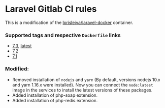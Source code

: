 # Laravel Gitlab CI rules

This is a modification of the [lorisleiva/laravel-docker](https://github.com/lorisleiva/laravel-docker) container.

### Supported tags and respective `Dockerfile` links
* [7.3](https://github.com/andrey-helldar/laravel-gitlab-ci/blob/master/7.3/Dockerfile), [latest](https://github.com/andrey-helldar/laravel-gitlab-ci/blob/master/latest/Dockerfile)
* [7.2](https://github.com/andrey-helldar/laravel-gitlab-ci/blob/master/7.2/Dockerfile)
* [7.1](https://github.com/andrey-helldar/laravel-gitlab-ci/blob/master/7.1/Dockerfile)


### Modified:
* Removed installation of `nodejs` and `yarn` (By default, versions nodejs 10.x and yarn 1.16.x were installed). Now you can connect the `node:latest` image in the services to install the latest versions of these packages.
* Added installation of php-soap extension.
* Added installation of php-redis extension.
